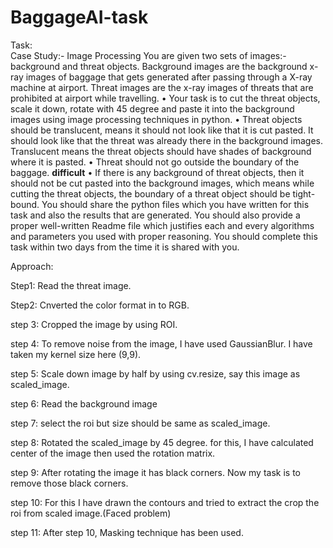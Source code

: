 # BaggageAI-task
Task:   
Case Study:- Image Processing
You are given two sets of images:- background and threat objects. Background images are the 
background x-ray images of baggage that gets generated after passing through a X-ray machine at 
airport. Threat images are the x-ray images of threats that are prohibited at airport while travelling.
• Your task is to cut the threat objects, scale it down, rotate with 45 degree and paste it 
into the background images using image processing techniques in python.
• Threat objects should be translucent, means it should not look like that it is cut pasted. It 
should look like that the threat was already there in the background images. Translucent 
means the threat objects should have shades of background where it is pasted.
• Threat should not go outside the boundary of the baggage. **difficult**
• If there is any background of threat objects, then it should not be cut pasted into the 
background images, which means while cutting the threat objects, the boundary of a threat 
object should be tight-bound.
You should share the python files which you have written for this task and also the results that are 
generated. You should also provide a proper well-written Readme file which justifies each and 
every algorithms and parameters you used with proper reasoning. You should complete this task 
within two days from the time it is shared with you.

Approach:

Step1: Read the threat image.

Step2: Cnverted the color format in to RGB.

step 3: Cropped the image by using ROI.

step 4: To remove noise from the image, I have used GaussianBlur. I have taken my kernel size here (9,9).

step 5: Scale down image by half by using cv.resize, say this image as scaled_image.

step 6: Read the background image

step 7: select the roi but size should be same as scaled_image.

step 8: Rotated the scaled_image by 45 degree. for this, I have calculated center of the image then used the rotation matrix.

step 9: After rotating the image it has black corners. Now my task is to remove those black corners.

step 10: For this I have drawn the contours and tried to extract the crop the roi from scaled image.(Faced problem)

step 11: After step 10, Masking technique has been used.
